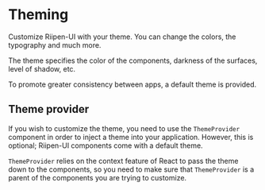 # Theming

<p class="description">Customize Riipen-UI with your theme. You can change the colors, the typography and much more.</p>

The theme specifies the color of the components, darkness of the surfaces, level of shadow, etc.

To promote greater consistency between apps, a default theme is provided.

## Theme provider

If you wish to customize the theme, you need to use the `ThemeProvider` component in order to inject a theme into your application.
However, this is optional; Riipen-UI components come with a default theme.

`ThemeProvider` relies on the context feature of React to pass the theme down to the components,
so you need to make sure that `ThemeProvider` is a parent of the components you are trying to customize.
